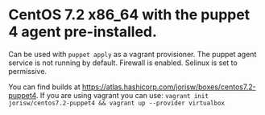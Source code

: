 # CentOS 7.2 x86_64 with the puppet 4 agent pre-installed.

Can be used with `puppet apply` as a vagrant provisioner. The puppet agent service is not running by default. Firewall is enabled. Selinux is set to permissive.

You can find builds at https://atlas.hashicorp.com/jorisw/boxes/centos7.2-puppet4. If you are using vagrant you can use: `vagrant init jorisw/centos7.2-puppet4 && vagrant up --provider virtualbox`
